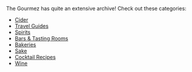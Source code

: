 The Gourmez has quite an extensive archive! Check out these categories:

<ul>
    <li><a href="/categories/cider/">Cider</a></li>
    <li><a href="/categories/travelguides/">Travel Guides</a></li>
    <li><a href="/categories/spirits/">Spirits</a></li>
    <li><a href="/categories/barsandtastingrooms/">Bars &amp; Tasting Rooms</a></li>
    <li><a href="/categories/bakeries/">Bakeries</a></li>
    <li><a href="/categories/sake/">Sake</a></li>
    <li><a href="/categories/cocktailrecipes/">Cocktail Recipes</a></li>
    <li><a href="/categories/wine">Wine</a></li>
</ul>
